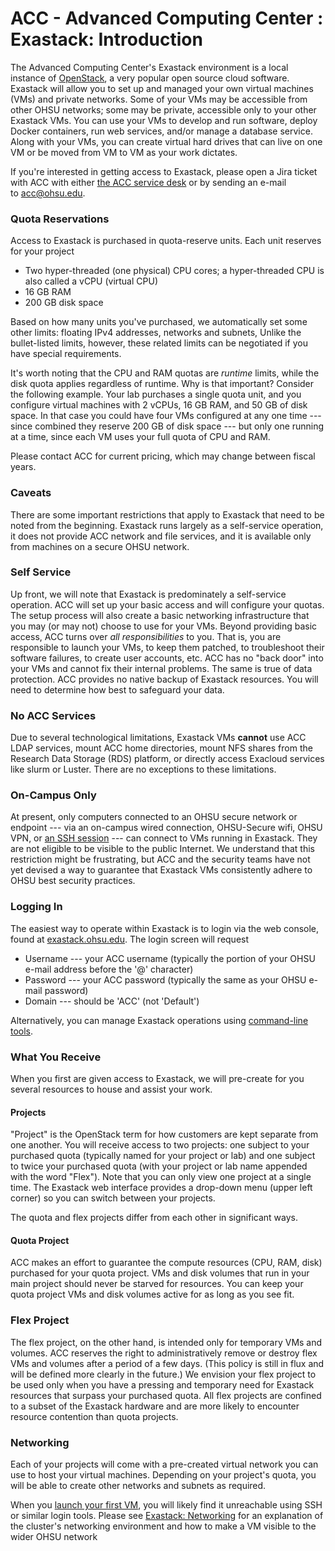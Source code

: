 ACC - Advanced Computing Center : Exastack: Introduction
========================================================

The Advanced Computing Center's Exastack environment is a local instance of [OpenStack](https://www.openstack.org/), a very popular open source cloud software. Exastack will allow you to set up and managed your own virtual machines (VMs) and private networks. Some of your VMs may be accessible from other OHSU networks; some may be private, accessible only to your other Exastack VMs. You can use your VMs to develop and run software, deploy Docker containers, run web services, and/or manage a database service. Along with your VMs, you can create virtual hard drives that can live on one VM or be moved from VM to VM as your work dictates.

If you're interested in getting access to Exastack, please open a Jira ticket with ACC with either [the ACC service desk](https://service.ohsu.edu/servicedesk/customer/portal/10) or by sending an e-mail to <acc@ohsu.edu>.

### Quota Reservations

Access to Exastack is purchased in quota-reserve units. Each unit reserves for your project

-   Two hyper-threaded (one physical) CPU cores; a hyper-threaded CPU is also called a vCPU (virtual CPU)
-   16 GB RAM
-   200 GB disk space

Based on how many units you've purchased, we automatically set some other limits: floating IPv4 addresses, networks and subnets, Unlike the bullet-listed limits, however, these related limits can be negotiated if you have special requirements.

It's worth noting that the CPU and RAM quotas are *runtime* limits, while the disk quota applies regardless of runtime. Why is that important? Consider the following example. Your lab purchases a single quota unit, and you configure virtual machines with 2 vCPUs, 16 GB RAM, and 50 GB of disk space. In that case you could have four VMs configured at any one time --- since combined they reserve 200 GB of disk space --- but only one running at a time, since each VM uses your full quota of CPU and RAM.

Please contact ACC for current pricing, which may change between fiscal years.

### Caveats

There are some important restrictions that apply to Exastack that need to be noted from the beginning. Exastack runs largely as a self-service operation, it does not provide ACC network and file services, and it is available only from machines on a secure OHSU network.

### Self Service

Up front, we will note that Exastack is predominately a self-service operation. ACC will set up your basic access and will configure your quotas. The setup process will also create a basic networking infrastructure that you may (or may not) choose to use for your VMs. Beyond providing basic access, ACC turns over *all responsibilities* to you. That is, you are responsible to launch your VMs, to keep them patched, to troubleshoot their software failures, to create user accounts, etc. ACC has no "back door" into your VMs and cannot fix their internal problems. The same is true of data protection. ACC provides no native backup of Exastack resources. You will need to determine how best to safeguard your data.

### No ACC Services

Due to several technological limitations, Exastack VMs **cannot** use ACC LDAP services, mount ACC home directories, mount NFS shares from the Research Data Storage (RDS) platform, or directly access Exacloud services like slurm or Luster. There are no exceptions to these limitations.

### On-Campus Only

At present, only computers connected to an OHSU secure network or endpoint --- via an on-campus wired connection, OHSU-Secure wifi, OHSU VPN, or [an SSH session](http://fshead1:8080/ACC/140896710.html) --- can connect to VMs running in Exastack. They are not eligible to be visible to the public Internet. We understand that this restriction might be frustrating, but ACC and the security teams have not yet devised a way to guarantee that Exastack VMs consistently adhere to OHSU best security practices.

### Logging In


The easiest way to operate within Exastack is to login via the web console, found at [exastack.ohsu.edu](https://exastack.ohsu.edu/). The login screen will request

-   Username --- your ACC username (typically the portion of your OHSU e-mail address before the '@' character)
-   Password --- your ACC password (typically the same as your OHSU e-mail password)
-   Domain --- should be 'ACC' (not 'Default')

Alternatively, you can manage Exastack operations using [command-line tools](01-Command-Line-Operation.md).

### What You Receive


When you first are given access to Exastack, we will pre-create for you several resources to house and assist your work.

#### Projects

"Project" is the OpenStack term for how customers are kept separate from one another. You will receive access to two projects: one subject to your purchased quota (typically named for your project or lab) and one subject to twice your purchased quota (with your project or lab name appended with the word "Flex"). Note that you can only view one project at a single time. The Exastack web interface provides a drop-down menu (upper left corner) so you can switch between your projects.

The quota and flex projects differ from each other in significant ways.

#### Quota Project

ACC makes an effort to guarantee the compute resources (CPU, RAM, disk) purchased for your quota project. VMs and disk volumes that run in your main project should never be starved for resources. You can keep your quota project VMs and disk volumes active for as long as you see fit.

### Flex Project

The flex project, on the other hand, is intended only for temporary VMs and volumes. ACC reserves the right to administratively remove or destroy flex VMs and volumes after a period of a few days. (This policy is still in flux and will be defined more clearly in the future.) We envision your flex project to be used only when you have a pressing and temporary need for Exastack resources that surpass your purchased quota. All flex projects are confined to a subset of the Exastack hardware and are more likely to encounter resource contention than quota projects.

### Networking

Each of your projects will come with a pre-created virtual network you can use to host your virtual machines. Depending on your project's quota, you will be able to create other networks and subnets as required.

When you [launch your first VM](http://fshead1:8080/ACC/140894875.html), you will likely find it unreachable using SSH or similar login tools. Please see [Exastack: Networking](http://fshead1:8080/ACC/140895333.html) for an explanation of the cluster's networking environment and how to make a VM visible to the wider OHSU network